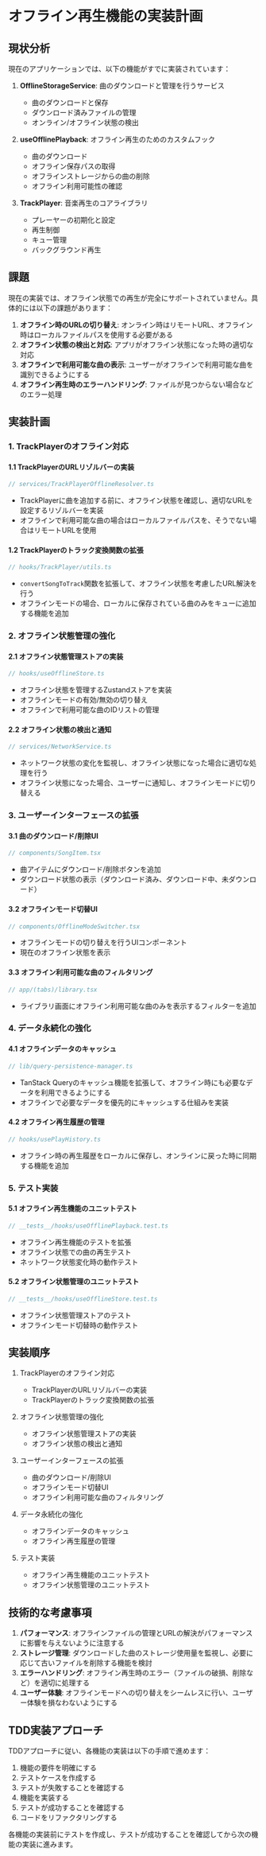 # オフライン再生機能の実装計画

## 現状分析

現在のアプリケーションでは、以下の機能がすでに実装されています：

1. **OfflineStorageService**: 曲のダウンロードと管理を行うサービス
   - 曲のダウンロードと保存
   - ダウンロード済みファイルの管理
   - オンライン/オフライン状態の検出

2. **useOfflinePlayback**: オフライン再生のためのカスタムフック
   - 曲のダウンロード
   - オフライン保存パスの取得
   - オフラインストレージからの曲の削除
   - オフライン利用可能性の確認

3. **TrackPlayer**: 音楽再生のコアライブラリ
   - プレーヤーの初期化と設定
   - 再生制御
   - キュー管理
   - バックグラウンド再生

## 課題

現在の実装では、オフライン状態での再生が完全にサポートされていません。具体的には以下の課題があります：

1. **オフライン時のURLの切り替え**: オンライン時はリモートURL、オフライン時はローカルファイルパスを使用する必要がある
2. **オフライン状態の検出と対応**: アプリがオフライン状態になった時の適切な対応
3. **オフラインで利用可能な曲の表示**: ユーザーがオフラインで利用可能な曲を識別できるようにする
4. **オフライン再生時のエラーハンドリング**: ファイルが見つからない場合などのエラー処理

## 実装計画

### 1. TrackPlayerのオフライン対応

#### 1.1 TrackPlayerのURLリゾルバーの実装

```typescript
// services/TrackPlayerOfflineResolver.ts
```

- TrackPlayerに曲を追加する前に、オフライン状態を確認し、適切なURLを設定するリゾルバーを実装
- オフラインで利用可能な曲の場合はローカルファイルパスを、そうでない場合はリモートURLを使用

#### 1.2 TrackPlayerのトラック変換関数の拡張

```typescript
// hooks/TrackPlayer/utils.ts
```

- `convertSongToTrack`関数を拡張して、オフライン状態を考慮したURL解決を行う
- オフラインモードの場合、ローカルに保存されている曲のみをキューに追加する機能を追加

### 2. オフライン状態管理の強化

#### 2.1 オフライン状態管理ストアの実装

```typescript
// hooks/useOfflineStore.ts
```

- オフライン状態を管理するZustandストアを実装
- オフラインモードの有効/無効の切り替え
- オフラインで利用可能な曲のIDリストの管理

#### 2.2 オフライン状態の検出と通知

```typescript
// services/NetworkService.ts
```

- ネットワーク状態の変化を監視し、オフライン状態になった場合に適切な処理を行う
- オフライン状態になった場合、ユーザーに通知し、オフラインモードに切り替える

### 3. ユーザーインターフェースの拡張

#### 3.1 曲のダウンロード/削除UI

```typescript
// components/SongItem.tsx
```

- 曲アイテムにダウンロード/削除ボタンを追加
- ダウンロード状態の表示（ダウンロード済み、ダウンロード中、未ダウンロード）

#### 3.2 オフラインモード切替UI

```typescript
// components/OfflineModeSwitcher.tsx
```

- オフラインモードの切り替えを行うUIコンポーネント
- 現在のオフライン状態を表示

#### 3.3 オフライン利用可能な曲のフィルタリング

```typescript
// app/(tabs)/library.tsx
```

- ライブラリ画面にオフライン利用可能な曲のみを表示するフィルターを追加

### 4. データ永続化の強化

#### 4.1 オフラインデータのキャッシュ

```typescript
// lib/query-persistence-manager.ts
```

- TanStack Queryのキャッシュ機能を拡張して、オフライン時にも必要なデータを利用できるようにする
- オフラインで必要なデータを優先的にキャッシュする仕組みを実装

#### 4.2 オフライン再生履歴の管理

```typescript
// hooks/usePlayHistory.ts
```

- オフライン時の再生履歴をローカルに保存し、オンラインに戻った時に同期する機能を追加

### 5. テスト実装

#### 5.1 オフライン再生機能のユニットテスト

```typescript
// __tests__/hooks/useOfflinePlayback.test.ts
```

- オフライン再生機能のテストを拡張
- オフライン状態での曲の再生テスト
- ネットワーク状態変化時の動作テスト

#### 5.2 オフライン状態管理のユニットテスト

```typescript
// __tests__/hooks/useOfflineStore.test.ts
```

- オフライン状態管理ストアのテスト
- オフラインモード切替時の動作テスト

## 実装順序

1. TrackPlayerのオフライン対応
   - TrackPlayerのURLリゾルバーの実装
   - TrackPlayerのトラック変換関数の拡張

2. オフライン状態管理の強化
   - オフライン状態管理ストアの実装
   - オフライン状態の検出と通知

3. ユーザーインターフェースの拡張
   - 曲のダウンロード/削除UI
   - オフラインモード切替UI
   - オフライン利用可能な曲のフィルタリング

4. データ永続化の強化
   - オフラインデータのキャッシュ
   - オフライン再生履歴の管理

5. テスト実装
   - オフライン再生機能のユニットテスト
   - オフライン状態管理のユニットテスト

## 技術的な考慮事項

1. **パフォーマンス**: オフラインファイルの管理とURLの解決がパフォーマンスに影響を与えないように注意する
2. **ストレージ管理**: ダウンロードした曲のストレージ使用量を監視し、必要に応じて古いファイルを削除する機能を検討
3. **エラーハンドリング**: オフライン再生時のエラー（ファイルの破損、削除など）を適切に処理する
4. **ユーザー体験**: オフラインモードへの切り替えをシームレスに行い、ユーザー体験を損なわないようにする

## TDD実装アプローチ

TDDアプローチに従い、各機能の実装は以下の手順で進めます：

1. 機能の要件を明確にする
2. テストケースを作成する
3. テストが失敗することを確認する
4. 機能を実装する
5. テストが成功することを確認する
6. コードをリファクタリングする

各機能の実装前にテストを作成し、テストが成功することを確認してから次の機能の実装に進みます。
